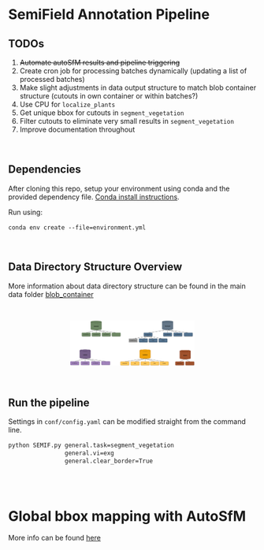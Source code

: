 # SemiField Annotation Pipeline

## TODOs

1. ~~Automate autoSfM results and pipeline triggering~~
2. Create cron job for processing batches dynamically (updating a list of processed batches)
3. Make slight adjustments in data output structure to match blob container structure (cutouts in own container or within batches?)
4. Use CPU for `localize_plants`
5. Get unique bbox for cutouts in `segment_vegetation`
6. Filter cutouts to eliminate very small results in `segment_vegetation`
7. Improve documentation throughout

<br>

## Dependencies


After cloning this repo, setup your environment using conda and the provided dependency file. [Conda install instructions](https://docs.conda.io/projects/conda/en/latest/user-guide/install/index.html). 

Run using:
```
conda env create --file=environment.yml
```

<br>

## Data Directory Structure Overview

More information about data directory structure can be found in the main data folder [blob_container](blob_container/README.md)

<br>

<p align="center">
<img src="Assets/overview.png" width=50%/>
</p>
<br>

## Run the pipeline

Settings in `conf/config.yaml` can be modified straight from the command line. 

```
python SEMIF.py general.task=segment_vegetation
                general.vi=exg
                general.clear_border=True
```

<br>
<br>

# Global bbox mapping with AutoSfM

More info can be found [here](bbox/README.md)

